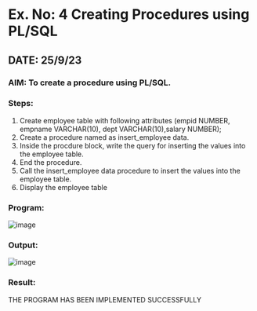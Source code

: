 # Ex. No: 4 Creating Procedures using PL/SQL
## DATE: 25/9/23
### AIM: To create a procedure using PL/SQL.

### Steps:
1. Create employee table with following attributes (empid NUMBER, empname VARCHAR(10), dept VARCHAR(10),salary NUMBER);
2. Create a procedure named as insert_employee data.
3. Inside the procdure block, write the query for inserting the values into the employee table.
4. End the procedure.
5. Call the insert_employee data procedure to insert the values into the employee table.
6. Display the employee table

### Program:
![image](https://github.com/ganeshshanmugavel27/Ex-No-4-Creating-Procedures-using-PL-SQL/assets/122046208/53752e0a-371c-4758-afd5-6f179cf12c18)


### Output:

![image](https://github.com/ganeshshanmugavel27/Ex-No-4-Creating-Procedures-using-PL-SQL/assets/122046208/27141f75-3089-4c37-ad93-0bb67acc37c5)



### Result:
THE PROGRAM HAS BEEN IMPLEMENTED SUCCESSFULLY
